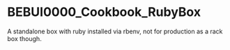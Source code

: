 BEBUI0000_Cookbook_RubyBox
==========================

A standalone box with ruby installed via rbenv, not for production as a rack box though.
